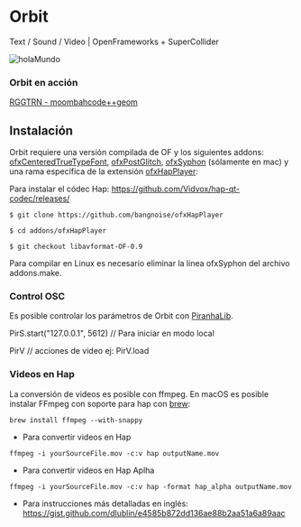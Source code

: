 
# Orbit

Text / Sound / Video | OpenFrameworks + SuperCollider

![holaMundo](img/holaMundo.gif)

### Orbit en acción 

[RGGTRN - moombahcode++geom](https://vimeo.com/289901460)

## Instalación

Orbit requiere una versión compilada de OF y los siguientes addons: [ofxCenteredTrueTypeFont](https://github.com/armadillu/ofxCenteredTrueTypeFont), [ofxPostGlitch](https://github.com/maxillacult/ofxPostGlitch), [ofxSyphon](https://github.com/astellato/ofxSyphon) (sólamente en mac) y una rama específica de la extensión [ofxHapPlayer](https://github.com/bangnoise/ofxHapPlayer):

Para instalar el códec Hap: https://github.com/Vidvox/hap-qt-codec/releases/

`$ git clone https://github.com/bangnoise/ofxHapPlayer`

`$ cd addons/ofxHapPlayer`

`$ git checkout libavformat-OF-0.9`

Para compilar en Linux es necesario eliminar la línea ofxSyphon del archivo addons.make.

### Control OSC

Es posible controlar los parámetros de Orbit con [PiranhaLib](https://github.com/rggtrn/PiranhaLib).

PirS.start("127.0.0.1", 5612) // Para iniciar en modo local

PirV // acciones de video ej: PirV.load

### Videos en Hap

La conversión de videos es posible con ffmpeg. En macOS es posible instalar FFmpeg con soporte para hap con [brew](https://brew.sh/index_es):

`brew install ffmpeg --with-snappy`

* Para convertir videos en Hap

`ffmpeg -i yourSourceFile.mov -c:v hap outputName.mov`

* Para convertir videos en Hap Aplha

`ffmpeg -i yourSourceFile.mov -c:v hap -format hap_alpha outputName.mov`

* Para instrucciones más detalladas en inglés: https://gist.github.com/dlublin/e4585b872dd136ae88b2aa51a6a89aac
